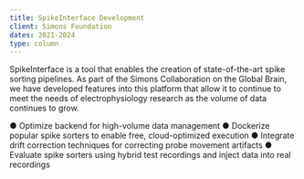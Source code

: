 ```yaml
---
title: SpikeInterface Development
client: Simons Foundation
dates: 2021-2024
type: column
---
```

SpikeInterface is a tool that enables the creation of state-of-the-art spike sorting pipelines. As part of the Simons Collaboration on the Global Brain, we have developed features into this platform that allow it to continue to meet the needs of electrophysiology research as the volume of data continues to grow.

● Optimize backend for high-volume data management
● Dockerize popular spike sorters to enable free, cloud-optimized execution
● Integrate drift correction techniques for correcting probe movement artifacts
● Evaluate spike sorters using hybrid test recordings and inject data into real recordings
